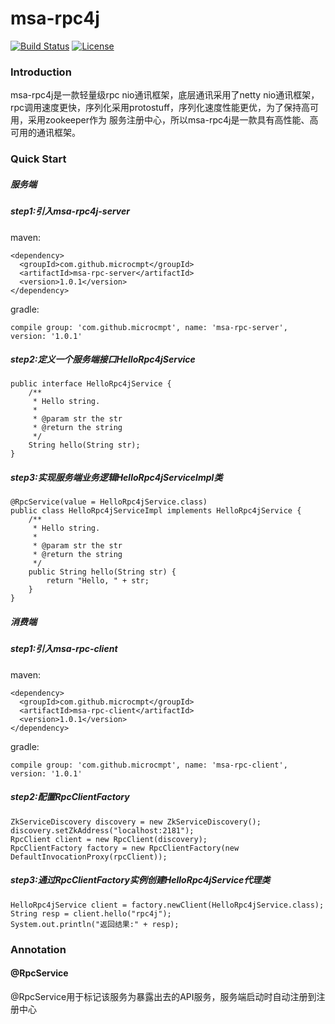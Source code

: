 # msa-rpc4j
[![Build Status](https://travis-ci.org/microcmpt/msa-rpc4j.svg?branch=master)](https://travis-ci.org/microcmpt/msa-rpc4j) [![License](https://img.shields.io/badge/license-Apache%202-4EB1BA.svg)](https://www.apache.org/licenses/LICENSE-2.0.html)
### Introduction
msa-rpc4j是一款轻量级rpc nio通讯框架，底层通讯采用了netty nio通讯框架，rpc调用速度更快，序列化采用protostuff，序列化速度性能更优，为了保持高可用，采用zookeeper作为
服务注册中心，所以msa-rpc4j是一款具有高性能、高可用的通讯框架。
### Quick Start
##### 服务端
##### step1:引入msa-rpc4j-server
maven:
```$xslt
<dependency>
  <groupId>com.github.microcmpt</groupId>
  <artifactId>msa-rpc-server</artifactId>
  <version>1.0.1</version>
</dependency>
```
gradle:
```$xslt
compile group: 'com.github.microcmpt', name: 'msa-rpc-server', version: '1.0.1'
```
#####  step2:定义一个服务端接口HelloRpc4jService
```
public interface HelloRpc4jService {
    /**
     * Hello string.
     *
     * @param str the str
     * @return the string
     */
    String hello(String str);
}
```
##### step3:实现服务端业务逻辑HelloRpc4jServiceImpl类
```
@RpcService(value = HelloRpc4jService.class)
public class HelloRpc4jServiceImpl implements HelloRpc4jService {
    /**
     * Hello string.
     *
     * @param str the str
     * @return the string
     */
    public String hello(String str) {
        return "Hello, " + str;
    }
}
```
##### 消费端
#####  step1:引入msa-rpc-client
maven:
```$xslt
<dependency>
  <groupId>com.github.microcmpt</groupId>
  <artifactId>msa-rpc-client</artifactId>
  <version>1.0.1</version>
</dependency>
```
gradle:
```$xslt
compile group: 'com.github.microcmpt', name: 'msa-rpc-client', version: '1.0.1'
```
##### step2:配置RpcClientFactory
```
ZkServiceDiscovery discovery = new ZkServiceDiscovery();
discovery.setZkAddress("localhost:2181");
RpcClient client = new RpcClient(discovery);
RpcClientFactory factory = new RpcClientFactory(new DefaultInvocationProxy(rpcClient));
```
##### step3:通过RpcClientFactory实例创建HelloRpc4jService代理类
```
HelloRpc4jService client = factory.newClient(HelloRpc4jService.class);
String resp = client.hello("rpc4j");
System.out.println("返回结果:" + resp);
```
### Annotation
#### @RpcService
@RpcService用于标记该服务为暴露出去的API服务，服务端启动时自动注册到注册中心